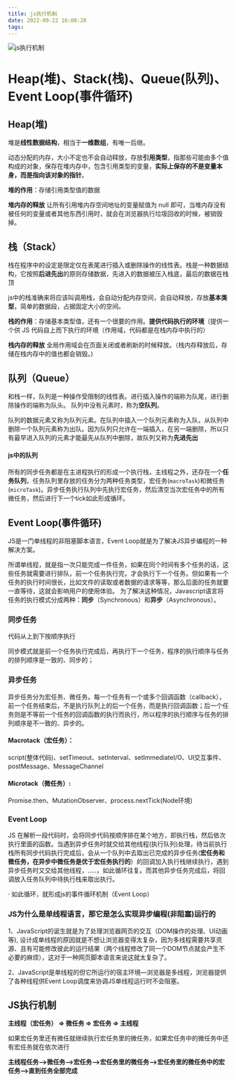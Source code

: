 ```yaml
---
title: js执行机制
date: 2022-09-22 16:08:28
tags:
---
```


![js执行机制](https://fengqichang666.github.io/images/20200618180003244.jpg)

# Heap(堆)、Stack(栈)、Queue(队列)、Event Loop(事件循环)

## **Heap(堆)**

堆是**线性数据结构**，相当于**一维数组**，有唯一后继。

动态分配的内存，大小不定也不会自动释放，存放**引用类型**，指那些可能由多个值构成的对象，保存在堆内存中，包含引用类型的变量，**实际上保存的不是变量本身，而是指向该对象的指针**。

**堆的作用**：存储引用类型值的数据

**堆内存的释放**    让所有引用堆内存空间地址的变量赋值为 null 即可，当堆内存没有被任何的变量或者其他东西引用时，就会在浏览器执行垃圾回收的时候，被销毁掉。

## **栈（Stack）**

栈在程序中的设定是限定仅在表尾进行插入或删除操作的线性表。栈是一种数据结构，它按照**后进先出**的原则存储数据，先进入的数据被压入栈底，最后的数据在栈顶

js中的栈准确来将应该叫调用栈，会自动分配内存空间，会自动释放，存放**基本类型**，简单的数据段，占据固定大小的空间。

**栈的作用**：存储基本类型值，还有一个很要的作用。**提供代码执行的环境**（提供一个供 JS 代码自上而下执行的环境（作用域，代码都是在栈内存中执行的）

**栈内存的释放**    全局作用域会在页面关闭或者刷新的时候释放。（栈内存释放后，存储在栈内存中的值也都会销毁。)

## **队列（Queue**）

和栈一样，队列是一种操作受限制的线性表。进行插入操作的端称为队尾，进行删除操作的端称为队头。 队列中没有元素时，称为**空队列**。

队列的数据元素又称为队列元素。在队列中插入一个队列元素称为入队，从队列中删除一个队列元素称为出队。因为队列只允许在一端插入，在另一端删除，所以只有最早进入队列的元素才能最先从队列中删除，故队列又称为**先进先出**

#### js中的队列

所有的同步任务都是在主进程执行的形成一个执行栈，主线程之外，还存在一个**任务队列**，任务队列里存放的任务分为两种任务类型，宏任务(`macroTask`)和微任务(`microTask`)。异步任务执行队列中先执行宏任务，然后清空当次宏任务中的所有微任务，然后进行下一个tick如此形成循环。

## Event Loop(事件循环)

JS是一门单线程的非阻塞脚本语言，Event Loop就是为了解决JS异步编程的一种解决方案。

所谓单线程，就是指一次只能完成一件任务，如果在同个时间有多个任务的话，这些任务就需要进行排队，前一个任务执行完，才会执行下一个任务。但如果有一个任务的执行时间很长，比如文件的读取或者数据的请求等等，那么后面的任务就要一直等待，这就会影响用户的使用体验。
为了解决这种情况，Javascript语言将任务的执行模式分成两种：**同步**（Synchronous）和**异步**（Asynchronous）。

### 同步任务

代码从上到下按顺序执行

同步模式就是前一个任务执行完成后，再执行下一个任务，程序的执行顺序与任务的排列顺序是一致的、同步的；

### 异步任务

异步任务分为宏任务、微任务。每一个任务有一个或多个回调函数（callback），前一个任务结束后，不是执行队列上的后一个任务，而是执行回调函数；后一个任务则是不等前一个任务的回调函数的执行而执行，所以程序的执行顺序与任务的排列顺序是不一致的、异步的。

#### Macrotack（宏任务）：

script(整体代码)、setTimeout、setInterval、setImmediateI/O、UI交互事件、postMessage、MessageChannel

#### Microtack（微任务）:

Promise.then、MutationObserver、process.nextTick(Node环境)

### Event Loop

JS 在解析一段代码时，会将同步代码按顺序排在某个地方，即执行栈，然后依次执行里面的函数。当遇到异步任务时就交给其他线程(执行队列)处理，待当前执行栈所有同步代码执行完成后，会从一个队列中去取出已完成的异步任务(**宏任务和微任务，在异步中微任务是优于宏任务执行的**）的回调加入执行栈继续执行，遇到异步任务时又交给其他线程，.....，如此循环往复。而其他异步任务完成后，将回调放入任务队列中待执行栈来取出执行。

· 如此循环，就形成js的事件循环机制（Event Loop）

### JS为什么是单线程语言，那它是怎么实现异步编程(非阻塞)运行的

1、JavaScript的诞生就是为了处理浏览器网页的交互（DOM操作的处理、UI动画等),  设计成单线程的原因就是不想让浏览器变得太复杂，因为多线程需要共享资源、且有可能修改彼此的运行结果（两个线程修改了同一个DOM节点就会产生不必要的麻烦），这对于一种网页脚本语言来说这就太复杂了。

2、JavaScript是单线程的但它所运行的宿主环境—浏览器是多线程，浏览器提供了各种线程供Event Loop调度来协调JS单线程运行时不会阻塞。

## **JS执行机制**

**主线程（宏任务） => 微任务 => 宏任务 => 主线程**

如果宏任务里还有微任就继续执行宏任务里的微任务，如果宏任务中的微任务中还有宏任务就在依次进行

**主线程任务——>微任务——>宏任务——>宏任务里的微任务——>宏任务里的微任务中的宏任务——>直到任务全部完成**



